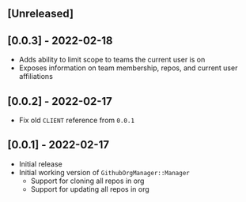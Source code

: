 ## [Unreleased]

## [0.0.3] - 2022-02-18

- Adds ability to limit scope to teams the current user is on
- Exposes information on team membership, repos, and current user affiliations

## [0.0.2] - 2022-02-17

- Fix old `CLIENT` reference from `0.0.1`

## [0.0.1] - 2022-02-17

- Initial release
- Initial working version of `GithubOrgManager::Manager`
  - Support for cloning all repos in org
  - Support for updating all repos in org
